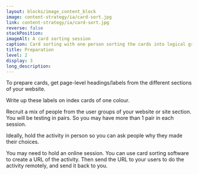 ```yaml
---
layout: blocks/image_content_block
image: content-strategy/ia/card-sort.jpg
link: content-strategy/ia/card-sort.jpg
reverse: false
stackPosition:
imageAlt: A card sorting session 
caption: Card sorting with one person sorting the cards into logical groups and the other making notes about the session.
title: Preparation 
level: 2
display: 3
long_description: 
---
```


To prepare cards, get page-level headings/labels from the different sections of your website. 

Write up these labels on index cards of one colour.

Recruit a mix of people from the user groups of your website or site section. You will be testing in pairs. So you may have more than 1 pair in each session.

Ideally, hold the activity in person so you can ask people why they made their choices.

You may need to hold an online session. You can use card sorting software to create a URL of the activity. Then send the URL to your users to do the activity remotely, and send it back to you.
